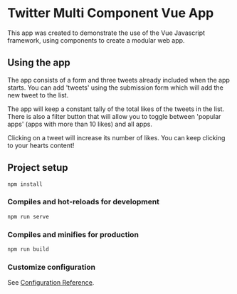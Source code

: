 # Twitter Multi Component Vue App

This app was created to demonstrate the use of the Vue Javascript framework, using
components to create a modular web app.

## Using the app

The app consists of a form and three tweets already included when the app starts.
You can add 'tweets' using the submission form which will add the new tweet to the list.

The app will keep a constant tally of the total likes of the tweets in the list. There is also a filter
button that will allow you to toggle between 'popular apps' (apps with more than 10 likes) and all apps.

Clicking on a tweet will increase its number of likes. You can keep clicking to your hearts content!

## Project setup
```
npm install
```

### Compiles and hot-reloads for development
```
npm run serve
```

### Compiles and minifies for production
```
npm run build
```

### Customize configuration
See [Configuration Reference](https://cli.vuejs.org/config/).
